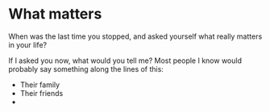 # What matters

When was the last time you stopped, and asked yourself what really matters in your life? 

If I asked you now, what would you tell me? Most people I know would probably say something along the lines of this: 

- Their family
- Their friends
- 